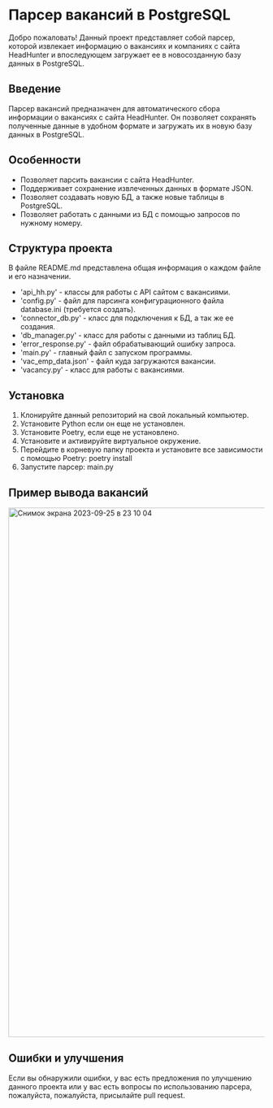 # Парсер вакансий в PostgreSQL

Добро пожаловать!
Данный проект представляет собой парсер, которой извлекает информацию
о вакансиях и компаниях с сайта HeadHunter и впоследующем загружает ее
в новосозданную базу данных в PostgreSQL.

## Введение

Парсер вакансий предназначен для автоматического сбора информации 
о вакансиях с сайта HeadHunter. Он позволяет сохранять полученные 
данные в удобном формате и загружать их в новую базу данных в PostgreSQL.

## Особенности

- Позволяет парсить вакансии с сайта HeadHunter.
- Поддерживает сохранение извлеченных данных в формате JSON.
- Позволяет создавать новую БД, а также новые таблицы в PostgreSQL.
- Позволяет работать с данными из БД с помощью запросов по нужному номеру.

## Структура проекта

В файле README.md представлена общая информация о каждом файле и его 
назначении.

- 'api_hh.py' - классы для работы с API сайтом с вакансиями.
- 'config.py' - файл для парсинга конфигурационного файла database.ini (требуется создать).
- 'connector_db.py' - класс для подключения к БД, а так же ее создания.
- 'db_manager.py' - класс для работы с данными из таблиц БД.
- 'error_response.py' - файл обрабатывающий ошибку запроса.
- 'main.py' - главный файл с запуском программы.
- 'vac_emp_data.json' - файл куда загружаются вакансии.
- 'vacancy.py' - класс для работы с вакансиями.


## Установка

1. Клонируйте данный репозиторий на свой локальный компьютер.
2. Установите Python если он еще не установлен.
3. Установите Poetry, если еще не установлено.
4. Установите и активируйте виртуальное окружение.
5. Перейдите в корневую папку проекта и установите все зависимости с помощью
Poetry:
poetry install
6. Запустите парсер:
main.py

## Пример вывода вакансий


<img width="1042" alt="Снимок экрана 2023-09-25 в 23 10 04" src="https://github.com/chanfoxx/API-PostgreSQL-HH/assets/133925881/0c505876-cb49-48ef-a211-f005779fe10b">


## Ошибки и улучшения

Если вы обнаружили ошибки, у вас есть предложения по улучшению данного проекта
или у вас есть вопросы по использованию парсера, пожалуйста, пожалуйста, 
присылайте pull request.

